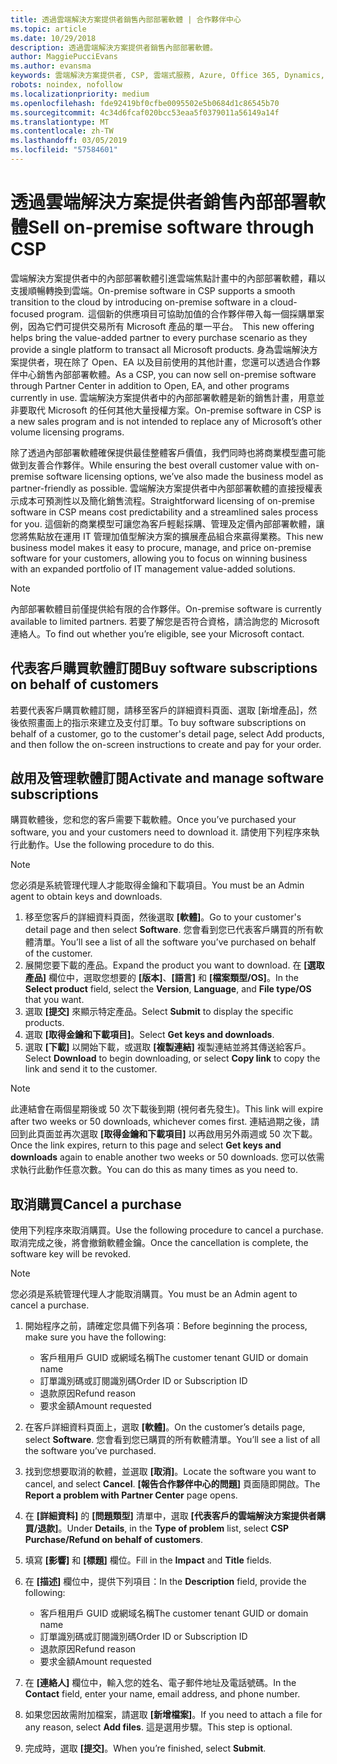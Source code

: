 ```yaml
---
title: 透過雲端解決方案提供者銷售內部部署軟體 | 合作夥伴中心
ms.topic: article
ms.date: 10/29/2018
description: 透過雲端解決方案提供者銷售內部部署軟體。
author: MaggiePucciEvans
ms.author: evansma
keywords: 雲端解決方案提供者, CSP, 雲端式服務, Azure, Office 365, Dynamics, 雲端解決方案提供者合作夥伴, 過雲端解決方案提供者銷售, 直接合作夥伴, 間接雲端解決方案提供者合作夥伴, 間接雲端解決方案提供者經銷商, 直接雲端解決方案提供者, 間接雲端解決方案提供者, 直接模型, 間接模型, 間接經銷商, 間接提供者, 提供者, 散發者, 雲端解決方案提供者計畫
robots: noindex, nofollow
ms.localizationpriority: medium
ms.openlocfilehash: fde92419bf0cfbe0095502e5b0684d1c86545b70
ms.sourcegitcommit: 4c34d6fcaf020bcc53eaa5f0379011a56149a14f
ms.translationtype: MT
ms.contentlocale: zh-TW
ms.lasthandoff: 03/05/2019
ms.locfileid: "57584601"
---
```

# <a name="sell-on-premise-software-through-csp"></a><span data-ttu-id="3196e-104">透過雲端解決方案提供者銷售內部部署軟體</span><span class="sxs-lookup"><span data-stu-id="3196e-104">Sell on-premise software through CSP</span></span>

<span data-ttu-id="3196e-105">雲端解決方案提供者中的內部部署軟體引進雲端焦點計畫中的內部部署軟體，藉以支援順暢轉換到雲端。</span><span class="sxs-lookup"><span data-stu-id="3196e-105">On-premise software in CSP supports a smooth transition to the cloud by introducing on-premise software in a cloud-focused program.</span></span><span data-ttu-id="3196e-106">  這個新的供應項目可協助加值的合作夥伴帶入每一個採購單案例，因為它們可提供交易所有 Microsoft 產品的單一平台。</span><span class="sxs-lookup"><span data-stu-id="3196e-106">  This new offering helps bring the value-added partner to every purchase scenario as they provide a single platform to transact all Microsoft products.</span></span> <span data-ttu-id="3196e-107">身為雲端解決方案提供者，現在除了 Open、EA 以及目前使用的其他計畫，您還可以透過合作夥伴中心銷售內部部署軟體。</span><span class="sxs-lookup"><span data-stu-id="3196e-107">As a CSP, you can now sell on-premise software through Partner Center in addition to Open, EA, and other programs currently in use.</span></span> <span data-ttu-id="3196e-108">雲端解決方案提供者中的內部部署軟體是新的銷售計畫，用意並非要取代 Microsoft 的任何其他大量授權方案。</span><span class="sxs-lookup"><span data-stu-id="3196e-108">On-premise software in CSP is a new sales program and is not intended to replace any of Microsoft’s other volume licensing programs.</span></span> 
 
<span data-ttu-id="3196e-109">除了透過內部部署軟體確保提供最佳整體客戶價值，我們同時也將商業模型盡可能做到友善合作夥伴。</span><span class="sxs-lookup"><span data-stu-id="3196e-109">While ensuring the best overall customer value with on-premise software licensing options, we’ve also made the business model as partner-friendly as possible.</span></span> <span data-ttu-id="3196e-110">雲端解決方案提供者中內部部署軟體的直接授權表示成本可預測性以及簡化銷售流程。</span><span class="sxs-lookup"><span data-stu-id="3196e-110">Straightforward licensing of on-premise software in CSP means cost predictability and a streamlined sales process for you.</span></span> <span data-ttu-id="3196e-111">這個新的商業模型可讓您為客戶輕鬆採購、管理及定價內部部署軟體，讓您將焦點放在運用 IT 管理加值型解決方案的擴展產品組合來贏得業務。</span><span class="sxs-lookup"><span data-stu-id="3196e-111">This new business model makes it easy to procure, manage, and price on-premise software for your customers, allowing you to focus on winning business with an expanded portfolio of IT management value-added solutions.</span></span> 

>[!NOTE]
><span data-ttu-id="3196e-112">內部部署軟體目前僅提供給有限的合作夥伴。</span><span class="sxs-lookup"><span data-stu-id="3196e-112">On-premise software is currently available to limited partners.</span></span> <span data-ttu-id="3196e-113">若要了解您是否符合資格，請洽詢您的 Microsoft 連絡人。</span><span class="sxs-lookup"><span data-stu-id="3196e-113">To find out whether you’re eligible, see your Microsoft contact.</span></span> 


## <a name="buy-software-subscriptions-on-behalf-of-customers"></a><span data-ttu-id="3196e-114">代表客戶購買軟體訂閱</span><span class="sxs-lookup"><span data-stu-id="3196e-114">Buy software subscriptions on behalf of customers</span></span>

<span data-ttu-id="3196e-115">若要代表客戶購買軟體訂閱，請移至客戶的詳細資料頁面、選取 \[新增產品\]，然後依照畫面上的指示來建立及支付訂單。</span><span class="sxs-lookup"><span data-stu-id="3196e-115">To buy software subscriptions on behalf of a customer, go to the customer's detail page, select Add products, and then follow the on-screen instructions to create and pay for your order.</span></span>

## <a name="activate-and-manage-software-subscriptions"></a><span data-ttu-id="3196e-116">啟用及管理軟體訂閱</span><span class="sxs-lookup"><span data-stu-id="3196e-116">Activate and manage software subscriptions</span></span>

<span data-ttu-id="3196e-117">購買軟體後，您和您的客戶需要下載軟體。</span><span class="sxs-lookup"><span data-stu-id="3196e-117">Once you’ve purchased your software, you and your customers need to download it.</span></span> <span data-ttu-id="3196e-118">請使用下列程序來執行此動作。</span><span class="sxs-lookup"><span data-stu-id="3196e-118">Use the following procedure to do this.</span></span> 

>[!NOTE]
><span data-ttu-id="3196e-119">您必須是系統管理代理人才能取得金鑰和下載項目。</span><span class="sxs-lookup"><span data-stu-id="3196e-119">You must be an Admin agent to obtain keys and downloads.</span></span> 

1. <span data-ttu-id="3196e-120">移至您客戶的詳細資料頁面，然後選取 **\[軟體\]**。</span><span class="sxs-lookup"><span data-stu-id="3196e-120">Go to your customer's detail page and then select **Software**.</span></span> <span data-ttu-id="3196e-121">您會看到您已代表客戶購買的所有軟體清單。</span><span class="sxs-lookup"><span data-stu-id="3196e-121">You’ll see a list of all the software you’ve purchased on behalf of the customer.</span></span> 
2.  <span data-ttu-id="3196e-122">展開您要下載的產品。</span><span class="sxs-lookup"><span data-stu-id="3196e-122">Expand the product you want to download.</span></span> <span data-ttu-id="3196e-123">在 **\[選取產品\]** 欄位中，選取您想要的 **\[版本\]**、**\[語言\]** 和 **\[檔案類型/OS\]**。</span><span class="sxs-lookup"><span data-stu-id="3196e-123">In the **Select product** field, select the **Version**, **Language**, and **File type/OS** that you want.</span></span> 
3.  <span data-ttu-id="3196e-124">選取 **\[提交\]** 來顯示特定產品。</span><span class="sxs-lookup"><span data-stu-id="3196e-124">Select **Submit** to display the specific products.</span></span> 
4.  <span data-ttu-id="3196e-125">選取 **\[取得金鑰和下載項目\]**。</span><span class="sxs-lookup"><span data-stu-id="3196e-125">Select **Get keys and downloads**.</span></span> 
5.  <span data-ttu-id="3196e-126">選取 **\[下載\]** 以開始下載，或選取 **\[複製連結\]** 複製連結並將其傳送給客戶。</span><span class="sxs-lookup"><span data-stu-id="3196e-126">Select **Download** to begin downloading, or select **Copy link** to copy the link and send it to the customer.</span></span> 

>[!NOTE]
><span data-ttu-id="3196e-127">此連結會在兩個星期後或 50 次下載後到期 (視何者先發生)。</span><span class="sxs-lookup"><span data-stu-id="3196e-127">This link will expire after two weeks or 50 downloads, whichever comes first.</span></span> <span data-ttu-id="3196e-128">連結過期之後，請回到此頁面並再次選取 **\[取得金鑰和下載項目\]** 以再啟用另外兩週或 50 次下載。</span><span class="sxs-lookup"><span data-stu-id="3196e-128">Once the link expires, return to this page and select **Get keys and downloads** again to enable another two weeks or 50 downloads.</span></span> <span data-ttu-id="3196e-129">您可以依需求執行此動作任意次數。</span><span class="sxs-lookup"><span data-stu-id="3196e-129">You can do this as many times as you need to.</span></span> 


## <a name="cancel-a-purchase"></a><span data-ttu-id="3196e-130">取消購買</span><span class="sxs-lookup"><span data-stu-id="3196e-130">Cancel a purchase</span></span>
<span data-ttu-id="3196e-131">使用下列程序來取消購買。</span><span class="sxs-lookup"><span data-stu-id="3196e-131">Use the following procedure to cancel a purchase.</span></span> <span data-ttu-id="3196e-132">取消完成之後，將會撤銷軟體金鑰。</span><span class="sxs-lookup"><span data-stu-id="3196e-132">Once the cancellation is complete, the software key will be revoked.</span></span> 

>[!NOTE]
><span data-ttu-id="3196e-133">您必須是系統管理代理人才能取消購買。</span><span class="sxs-lookup"><span data-stu-id="3196e-133">You must be an Admin agent to cancel a purchase.</span></span> 

1.  <span data-ttu-id="3196e-134">開始程序之前，請確定您具備下列各項：</span><span class="sxs-lookup"><span data-stu-id="3196e-134">Before beginning the process, make sure you have the following:</span></span> 
    -   <span data-ttu-id="3196e-135">客戶租用戶 GUID 或網域名稱</span><span class="sxs-lookup"><span data-stu-id="3196e-135">The customer tenant GUID or domain name</span></span>
    -   <span data-ttu-id="3196e-136">訂單識別碼或訂閱識別碼</span><span class="sxs-lookup"><span data-stu-id="3196e-136">Order ID or Subscription ID</span></span>
    -   <span data-ttu-id="3196e-137">退款原因</span><span class="sxs-lookup"><span data-stu-id="3196e-137">Refund reason</span></span>
    -   <span data-ttu-id="3196e-138">要求金額</span><span class="sxs-lookup"><span data-stu-id="3196e-138">Amount requested</span></span>

2.  <span data-ttu-id="3196e-139">在客戶詳細資料頁面上，選取 **\[軟體\]**。</span><span class="sxs-lookup"><span data-stu-id="3196e-139">On the customer’s details page, select **Software**.</span></span> <span data-ttu-id="3196e-140">您會看到您已購買的所有軟體清單。</span><span class="sxs-lookup"><span data-stu-id="3196e-140">You’ll see a list of all the software you’ve purchased.</span></span> 

3.  <span data-ttu-id="3196e-141">找到您想要取消的軟體，並選取 **\[取消\]**。</span><span class="sxs-lookup"><span data-stu-id="3196e-141">Locate the software you want to cancel, and select **Cancel**.</span></span> <span data-ttu-id="3196e-142">**\[報告合作夥伴中心的問題\]** 頁面隨即開啟。</span><span class="sxs-lookup"><span data-stu-id="3196e-142">The **Report a problem with Partner Center** page opens.</span></span> 

4.  <span data-ttu-id="3196e-143">在 **\[詳細資料\]** 的 **\[問題類型\]** 清單中，選取 **\[代表客戶的雲端解決方案提供者購買/退款\]**。</span><span class="sxs-lookup"><span data-stu-id="3196e-143">Under **Details**, in the **Type of problem** list, select **CSP Purchase/Refund on behalf of customers**.</span></span>

5.  <span data-ttu-id="3196e-144">填寫 **\[影響\]** 和 **\[標題\]** 欄位。</span><span class="sxs-lookup"><span data-stu-id="3196e-144">Fill in the **Impact** and **Title** fields.</span></span> 

6.  <span data-ttu-id="3196e-145">在 **\[描述\]** 欄位中，提供下列項目：</span><span class="sxs-lookup"><span data-stu-id="3196e-145">In the **Description** field, provide the following:</span></span> 
    -   <span data-ttu-id="3196e-146">客戶租用戶 GUID 或網域名稱</span><span class="sxs-lookup"><span data-stu-id="3196e-146">The customer tenant GUID or domain name</span></span>
    -   <span data-ttu-id="3196e-147">訂單識別碼或訂閱識別碼</span><span class="sxs-lookup"><span data-stu-id="3196e-147">Order ID or Subscription ID</span></span>
    -   <span data-ttu-id="3196e-148">退款原因</span><span class="sxs-lookup"><span data-stu-id="3196e-148">Refund reason</span></span>
    -   <span data-ttu-id="3196e-149">要求金額</span><span class="sxs-lookup"><span data-stu-id="3196e-149">Amount requested</span></span>

7.  <span data-ttu-id="3196e-150">在 **\[連絡人\]** 欄位中，輸入您的姓名、電子郵件地址及電話號碼。</span><span class="sxs-lookup"><span data-stu-id="3196e-150">In the **Contact** field, enter your name, email address, and phone number.</span></span> 

8.  <span data-ttu-id="3196e-151">如果您因故需附加檔案，請選取 **\[新增檔案\]**。</span><span class="sxs-lookup"><span data-stu-id="3196e-151">If you need to attach a file for any reason, select **Add files**.</span></span> <span data-ttu-id="3196e-152">這是選用步驟。</span><span class="sxs-lookup"><span data-stu-id="3196e-152">This step is optional.</span></span> 

9.  <span data-ttu-id="3196e-153">完成時，選取 **\[提交\]**。</span><span class="sxs-lookup"><span data-stu-id="3196e-153">When you’re finished, select **Submit**.</span></span>